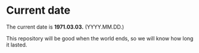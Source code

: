 # Current date

The current date is **1971.03.03.** (YYYY.MM.DD.)

This repository will be good when the world ends, so we will know how long it lasted.